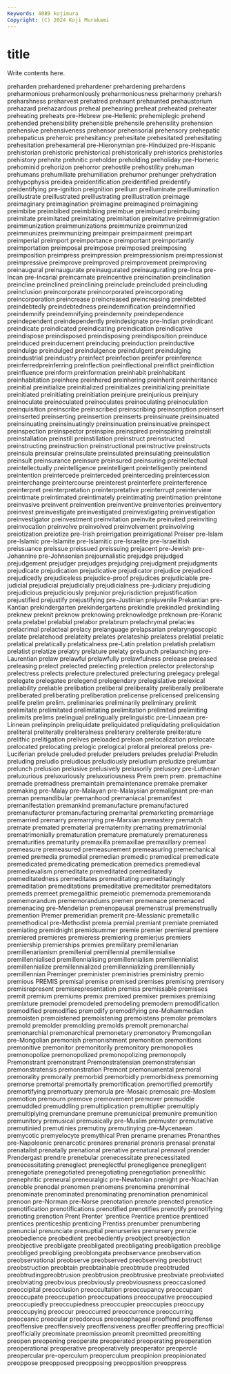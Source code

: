 ```yaml
---
Keywords: 4089 kojimura
Copyright: (C) 2024 Koji Murakami
---
```


# title

Write contents here.



 preharden prehardened
prehardener prehardening prehardens preharmonious preharmoniously preharmoniousness preharmony preharsh preharshness preharvest
prehatred prehaunt prehaunted prehaustorium prehazard prehazardous preheal prehearing preheat preheated
preheater preheating preheats pre-Hebrew pre-Hellenic prehemiplegic prehend prehended prehensibility prehensible
prehensile prehensility prehension prehensive prehensiveness prehensor prehensorial prehensory prehepatic prehepaticus
preheroic prehesitancy prehesitate prehesitated prehesitating prehesitation prehexameral pre-Hieronymian pre-Hinduized pre-Hispanic
prehistorian prehistoric prehistorical prehistorically prehistorics prehistories prehistory prehnite prehnitic preholder
preholding preholiday pre-Homeric prehominid prehorizon prehorror prehostile prehostility prehuman prehumans
prehumiliate prehumiliation prehumor prehunger prehydration prehypophysis preidea preidentification preidentified preidentify
preidentifying pre-ignition preignition preilium preilluminate preillumination preillustrate preillustrated preillustrating preillustration
preimage preimaginary preimagination preimagine preimagined preimagining preimbibe preimbibed preimbibing preimbue
preimbued preimbuing preimitate preimitated preimitating preimitation preimitative preimmigration preimmunization preimmunizations
preimmunize preimmunized preimmunizes preimmunizing preimpair preimpairment preimpart preimperial preimport preimportance
preimportant preimportantly preimportation preimposal preimpose preimposed preimposing preimposition preimpress preimpression
preimpressionism preimpressionist preimpressive preimprove preimproved preimprovement preimproving preinaugural preinaugurate preinaugurated
preinaugurating pre-Inca pre-Incan pre-Incarial preincarnate preincentive preincination preinclination preincline preinclined
preinclining preinclude preincluded preincluding preinclusion preincorporate preincorporated preincorporating preincorporation preincrease
preincreased preincreasing preindebted preindebtedly preindebtedness preindemnification preindemnified preindemnify preindemnifying preindemnity
preindependence preindependent preindependently preindesignate pre-Indian preindicant preindicate preindicated preindicating preindication
preindicative preindispose preindisposed preindisposing preindisposition preinduce preinduced preinducement preinducing preinduction
preinductive preindulge preindulged preindulgence preindulgent preindulging preindustrial preindustry preinfect preinfection
preinfer preinference preinferredpreinferring preinflection preinflectional preinflict preinfliction preinfluence preinform preinformation
preinhabit preinhabitant preinhabitation preinhere preinhered preinhering preinherit preinheritance preinitial preinitialize
preinitialized preinitializes preinitializing preinitiate preinitiated preinitiating preinitiation preinjure preinjurious preinjury
preinoculate preinoculated preinoculates preinoculating preinoculation preinquisition preinscribe preinscribed preinscribing preinscription
preinsert preinserted preinserting preinsertion preinserts preinsinuate preinsinuated preinsinuating preinsinuatingly preinsinuation
preinsinuative preinspect preinspection preinspector preinspire preinspired preinspiring preinstall preinstallation preinstill
preinstillation preinstruct preinstructed preinstructing preinstruction preinstructional preinstructive preinstructs preinsula preinsular
preinsulate preinsulated preinsulating preinsulation preinsult preinsurance preinsure preinsured preinsuring preintellectual
preintellectually preintelligence preintelligent preintelligently preintend preintention preintercede preinterceded preinterceding preintercession
preinterchange preintercourse preinterest preinterfere preinterference preinterpret preinterpretation preinterpretative preinterrupt preinterview
preintimate preintimated preintimately preintimating preintimation preintone preinvasive preinvent preinvention preinventive
preinventories preinventory preinvest preinvestigate preinvestigated preinvestigating preinvestigation preinvestigator preinvestment preinvitation
preinvite preinvited preinviting preinvocation preinvolve preinvolved preinvolvement preinvolving preiotization preiotize
pre-Irish preirrigation preirrigational Preiser pre-Islam pre-Islamic pre-Islamite pre-Islamitic pre-Israelite pre-Israelitish
preissuance preissue preissued preissuing prejacent pre-Jewish pre-Johannine pre-Johnsonian prejournalistic prejudge
prejudged prejudgement prejudger prejudges prejudging prejudgment prejudgments prejudicate prejudication prejudicative
prejudicator prejudice prejudiced prejudicedly prejudiceless prejudice-proof prejudices prejudiciable pre-judicial prejudicial
prejudicially prejudicialness pre-judiciary prejudicing prejudicious prejudiciously prejunior prejurisdiction prejustification prejustified
prejustify prejustifying pre-Justinian prejuvenile Prekantian pre-Kantian prekindergarten prekindergartens prekindle prekindled
prekindling preknew preknit preknow preknowing preknowledge preknown pre-Koranic prela prelabel
prelabial prelabor prelabrum prelachrymal prelacies prelacrimal prelacteal prelacy prelanguage prelapsarian
prelaryngoscopic prelate prelatehood prelateity prelates prelateship prelatess prelatial prelatic prelatical
prelatically prelaticalness pre-Latin prelation prelatish prelatism prelatist prelatize prelatry prelature
prelaty prelaunch prelaunching pre-Laurentian prelaw prelawful prelawfully prelawfulness prelease preleased
preleasing prelect prelected prelecting prelection prelector prelectorship prelectress prelects prelecture
prelectured prelecturing prelegacy prelegal prelegate prelegatee prelegend prelegendary prelegislative prelexical
preliability preliable prelibation preliberal preliberality preliberally preliberate preliberated preliberating preliberation
prelicense prelicensed prelicensing prelife prelim prelim. preliminaries preliminarily preliminary prelimit
prelimitate prelimitated prelimitating prelimitation prelimited prelimiting prelimits prelims prelingual prelingually
prelinguistic pre-Linnaean pre-Linnean prelinpinpin preliquidate preliquidated preliquidating preliquidation preliteral preliterally
preliteralness preliterary preliterate preliterature prelithic prelitigation prelives preloaded preloan prelocalization
prelocate prelocated prelocating prelogic prelogical preloral preloreal preloss pre-Luciferian prelude
preluded preluder preluders preludes preludial Preludin preluding preludio preludious preludiously
preludium preludize prelumbar prelunch prelusion prelusive prelusively prelusorily prelusory pre-Lutheran
preluxurious preluxuriously preluxuriousness Prem prem prem. premachine premade premadness premaintain
premaintenance premake premaker premaking pre-Malay pre-Malayan pre-Malaysian premalignant pre-man preman
premandibular premanhood premaniacal premanifest premanifestation premankind premanufacture premanufactured premanufacturer premanufacturing
premarital premarketing premarriage premarried premarry premarrying pre-Marxian premastery prematch premate
premated prematerial prematernity premating prematrimonial prematrimonially prematuration premature prematurely prematureness
prematurities prematurity premaxilla premaxillae premaxillary premeal premeasure premeasured premeasurement premeasuring
premechanical premed premedia premedial premedian premedic premedical premedicate premedicated premedicating
premedication premedics premedieval premedievalism premeditate premeditated premeditatedly premeditatedness premeditates premeditating
premeditatingly premeditation premeditations premeditative premeditator premeditators premeds premeet premegalithic premeiotic
prememoda prememoranda prememorandum prememorandums premen premenace premenaced premenacing pre-Mendelian premenopausal
premenstrual premenstrually premention Premer premeridian premerit pre-Messianic premetallic premethodical pre-Methodist
premia premial premiant premiate premiated premiating premidnight premidsummer premie premier
premieral premiere premiered premieres premieress premiering premierjus premiers premiership premierships
premies premilitary premillenarian premillenarianism premillenial premillennial premillennialise premillennialised premillennialising premillennialism
premillennialist premillennialize premillennialized premillennializing premillennially premillennian Preminger preminister preministries preministry
premio premious PREMIS premisal premise premised premises premising premisory premisrepresent
premisrepresentation premiss premissable premisses premit premium premiums premix premixed premixer
premixes premixing premixture premodel premodeled premodeling premodern premodification premodified premodifies
premodify premodifying pre-Mohammedian premoisten premoistened premoistening premoistens premolar premolars premold
premolder premolding premolds premolt premonarchal premonarchial premonarchical premonetary premonetory Premongolian
pre-Mongolian premonish premonishment premonition premonitions premonitive premonitor premonitorily premonitory premonopolies
premonopolize premonopolized premonopolizing premonopoly Premonstrant premonstrant Premonstratensian premonstratensian premonstratensis premonstration
Premont premonumental premoral premorality premorally premorbid premorbidly premorbidness premorning premorse
premortal premortally premortification premortified premortify premortifying premortuary premorula pre-Mosaic premosaic
pre-Moslem premotion premourn premove premovement premover premuddle premuddled premuddling premultiplication
premultiplier premultiply premultiplying premundane premune premunicipal premunire premunition premunitory premusical
premusically pre-Muslim premuster premutative premutinied premutinies premutiny premutinying pre-Mycenaean premycotic
premyelocyte premythical Pren prename prenames Prenanthes pre-Napoleonic prenarcotic prenares prenarial
prenaris prenasal prenatal prenatalist prenatally prenational prenative prenatural prenaval prender
Prendergast prendre prenebular prenecessitate prenecessitated prenecessitating preneglect preneglectful prenegligence prenegligent
prenegotiate prenegotiated prenegotiating prenegotiation preneolithic prenephritic preneural preneuralgic pre-Newtonian prenight
pre-Noachian prenoble prenodal prenomen prenomens prenomina prenominal prenominate prenominated prenominating
prenomination prenominical prenoon pre-Norman pre-Norse prenotation prenote prenoted prenotice prenotification
prenotifications prenotified prenotifies prenotify prenotifying prenoting prenotion Prent Prenter 'prentice
Prentice prentice prenticed prentices prenticeship prenticing Prentiss prenumber prenumbering prenuncial
prenunciate prenuptial prenurseries prenursery prenzie preobedience preobedient preobediently preobject preobjection
preobjective preobligate preobligated preobligating preobligation preoblige preobliged preobliging preoblongata preobservance
preobservation preobservational preobserve preobserved preobserving preobstruct preobstruction preobtain preobtainable preobtrude
preobtruded preobtrudingpreobtrusion preobtrusion preobtrusive preobviate preobviated preobviating preobvious preobviously preobviousness
preoccasioned preoccipital preocclusion preoccultation preoccupancy preoccupant preoccupate preoccupation preoccupations preoccupative
preoccupied preoccupiedly preoccupiedness preoccupier preoccupies preoccupy preoccupying preoccur preoccurred preoccurrence
preoccurring preoceanic preocular preodorous preoesophageal preoffend preoffense preoffensive preoffensively preoffensiveness
preoffer preoffering preofficial preofficially preominate preomission preomit preomitted preomitting preopen
preopening preoperate preoperated preoperating preoperation preoperational preoperative preoperatively preoperator preopercle
preopercular pre-operculum preoperculum preopinion preopinionated preoppose preopposed preopposing preopposition preoppress
